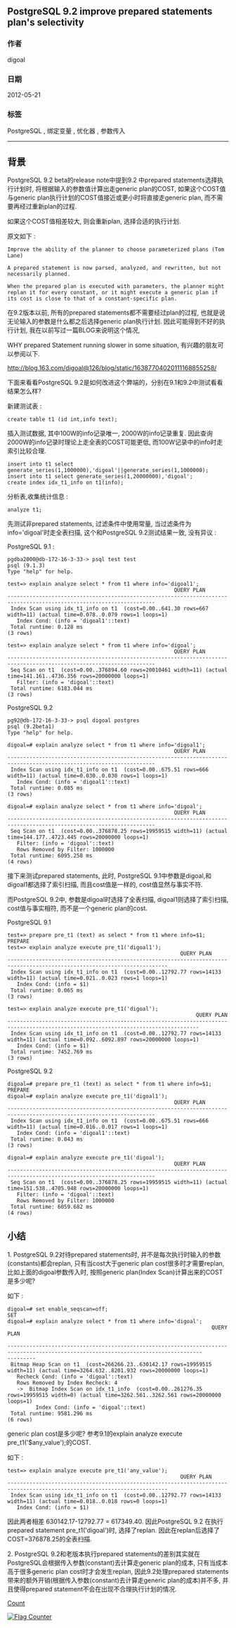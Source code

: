 ## PostgreSQL 9.2 improve prepared statements plan's selectivity        
                                             
### 作者                                             
digoal                                              
                                                
### 日期                                              
2012-05-21                                                                         
                                              
### 标签                                                                                                                                                              
PostgreSQL , 绑定变量 , 优化器 , 参数传入    
                                            
----                                              
                                            
## 背景                                      
PostgreSQL 9.2 beta的release note中提到9.2 中prepared statements选择执行计划时, 将根据输入的参数值计算出走generic plan的COST, 如果这个COST值与generic plan执行计划的COST值接近或更小时将直接走generic plan, 而不需要再经过重新plan的过程.  
  
如果这个COST值相差较大, 则会重新plan, 选择合适的执行计划.  
  
原文如下 :   
  
```  
Improve the ability of the planner to choose parameterized plans (Tom Lane)  
  
A prepared statement is now parsed, analyzed, and rewritten, but not necessarily planned.   
  
When the prepared plan is executed with parameters, the planner might replan it for every constant, or it might execute a generic plan if its cost is close to that of a constant-specific plan.  
```  
  
在9.2版本以前, 所有的prepared statements都不需要经过plan的过程, 也就是说无论输入的参数是什么都之后选择generic plan执行计划. 因此可能得到不好的执行计划, 我在以前写过一篇BLOG来说明这个情况,   
  
WHY prepared Statement running slower in some situation, 有兴趣的朋友可以参阅以下.  
  
http://blog.163.com/digoal@126/blog/static/16387704020111168855258/   
  
下面来看看PostgreSQL 9.2是如何改进这个弊端的，分别在9.1和9.2中测试看看结果怎么样?  
  
新建测试表 :   
  
```  
create table t1 (id int,info text);  
```  
  
插入测试数据, 其中100W的info记录唯一, 2000W的info记录重复. 因此查询2000W的info记录时理论上走全表的COST可能更低, 而100W记录中的info时走索引比较合理.  
  
```  
insert into t1 select generate_series(1,1000000),'digoal'||generate_series(1,1000000);  
insert into t1 select generate_series(1,20000000),'digoal';  
create index idx_t1_info on t1(info);  
```  
  
分析表,收集统计信息 :   
  
```  
analyze t1;  
```  
  
先测试非prepared statements, 过滤条件中使用常量, 当过滤条件为info='digoal'时走全表扫描, 这个和PostgreSQL 9.2测试结果一致, 没有异议 :   
  
PostgreSQL 9.1 :   
  
```  
pgdba2000@db-172-16-3-33-> psql test test  
psql (9.1.3)  
Type "help" for help.  
  
test=> explain analyze select * from t1 where info='digoal1';  
                                                     QUERY PLAN                                                        
---------------------------------------------------------------------------------------------------------------------  
 Index Scan using idx_t1_info on t1  (cost=0.00..641.30 rows=667 width=11) (actual time=0.078..0.079 rows=1 loops=1)  
   Index Cond: (info = 'digoal1'::text)  
 Total runtime: 0.128 ms  
(3 rows)  
  
test=> explain analyze select * from t1 where info='digoal';  
                                                     QUERY PLAN                                                        
---------------------------------------------------------------------------------------------------------------------  
 Seq Scan on t1  (cost=0.00..376894.60 rows=20010461 width=11) (actual time=141.161..4736.356 rows=20000000 loops=1)  
   Filter: (info = 'digoal'::text)  
 Total runtime: 6183.044 ms  
(3 rows)  
```  
  
PostgreSQL 9.2  
  
```  
pg92@db-172-16-3-33-> psql digoal postgres  
psql (9.2beta1)  
Type "help" for help.  
  
digoal=# explain analyze select * from t1 where info='digoal1';  
                                                     QUERY PLAN                                                        
---------------------------------------------------------------------------------------------------------------------  
 Index Scan using idx_t1_info on t1  (cost=0.00..675.51 rows=666 width=11) (actual time=0.030..0.030 rows=1 loops=1)  
   Index Cond: (info = 'digoal1'::text)  
 Total runtime: 0.085 ms  
(3 rows)  
  
digoal=# explain analyze select * from t1 where info='digoal';  
                                                     QUERY PLAN                                                        
---------------------------------------------------------------------------------------------------------------------  
 Seq Scan on t1  (cost=0.00..376878.25 rows=19959515 width=11) (actual time=144.177..4723.445 rows=20000000 loops=1)  
   Filter: (info = 'digoal'::text)  
   Rows Removed by Filter: 1000000  
 Total runtime: 6095.258 ms  
(4 rows)  
```  
  
接下来测试prepared statements, 此时, PostgreSQL 9.1中参数是digoal,和digoal1都选择了索引扫描, 而且cost值是一样的, cost值显然与事实不符.   
  
而PostgreSQL 9.2中, 参数是digoal时选择了全表扫描, digoal1则选择了索引扫描, cost值与事实相符, 而不是一个generic plan的cost.   
  
PostgreSQL 9.1  
  
```  
test=> prepare pre_t1 (text) as select * from t1 where info=$1;  
PREPARE  
test=> explain analyze execute pre_t1('digoal1');  
                                                       QUERY PLAN                                                          
-------------------------------------------------------------------------------------------------------------------------  
 Index Scan using idx_t1_info on t1  (cost=0.00..12792.77 rows=14133 width=11) (actual time=0.021..0.023 rows=1 loops=1)  
   Index Cond: (info = $1)  
 Total runtime: 0.065 ms  
(3 rows)  
  
test=> explain analyze execute pre_t1('digoal');  
                                                            QUERY PLAN                                                               
-----------------------------------------------------------------------------------------------------------------------------------  
 Index Scan using idx_t1_info on t1  (cost=0.00..12792.77 rows=14133 width=11) (actual time=0.092..6092.897 rows=20000000 loops=1)  
   Index Cond: (info = $1)  
 Total runtime: 7452.769 ms  
(3 rows)  
```  
  
PostgreSQL 9.2  
  
```  
digoal=# prepare pre_t1 (text) as select * from t1 where info=$1;  
PREPARE  
digoal=# explain analyze execute pre_t1('digoal1');  
                                                     QUERY PLAN                                                        
---------------------------------------------------------------------------------------------------------------------  
 Index Scan using idx_t1_info on t1  (cost=0.00..675.51 rows=666 width=11) (actual time=0.016..0.017 rows=1 loops=1)  
   Index Cond: (info = 'digoal1'::text)  
 Total runtime: 0.043 ms  
(3 rows)  
  
digoal=# explain analyze execute pre_t1('digoal');  
                                                     QUERY PLAN                                                        
---------------------------------------------------------------------------------------------------------------------  
 Seq Scan on t1  (cost=0.00..376878.25 rows=19959515 width=11) (actual time=151.538..4705.948 rows=20000000 loops=1)  
   Filter: (info = 'digoal'::text)  
   Rows Removed by Filter: 1000000  
 Total runtime: 6059.682 ms  
(4 rows)  
```  
  
## 小结  
1\. PostgreSQL 9.2对待prepared statements时, 并不是每次执行时输入的参数(constants)都会replan, 只有当cost大于generic plan cost很多时才需要replan, 比如上面的digoal参数传入时, 按照generic plan(Index Scan)计算出来的COST是多少呢?  
  
如下 :   
  
```  
digoal=# set enable_seqscan=off;  
SET  
digoal=# explain analyze select * from t1 where info='digoal';  
                                                                 QUERY PLAN                                                           
           
------------------------------------------------------------------------------------------------------------------------------------  
---------  
 Bitmap Heap Scan on t1  (cost=266266.23..630142.17 rows=19959515 width=11) (actual time=3264.632..8201.932 rows=20000000 loops=1)  
   Recheck Cond: (info = 'digoal'::text)  
   Rows Removed by Index Recheck: 4  
   ->  Bitmap Index Scan on idx_t1_info  (cost=0.00..261276.35 rows=19959515 width=0) (actual time=3262.561..3262.561 rows=20000000   
loops=1)  
         Index Cond: (info = 'digoal'::text)  
 Total runtime: 9581.296 ms  
(6 rows)  
```  
  
generic plan cost是多少呢? 参考9.1的explain analyze execute pre_t1('$any_value');的COST.  
  
如下 :   
  
```  
test=> explain analyze execute pre_t1('any_value');  
                                                       QUERY PLAN                                                          
-------------------------------------------------------------------------------------------------------------------------  
 Index Scan using idx_t1_info on t1  (cost=0.00..12792.77 rows=14133 width=11) (actual time=0.018..0.018 rows=0 loops=1)  
   Index Cond: (info = $1)  
```  
  
因此两者相差 630142.17-12792.77 = 617349.40. 因此PostgreSQL 9.2 在执行prepared statement pre_t1('digoal')时, 选择了replan. 因此在replan后选择了COST=376878.25的全表扫描.  
  
2\. PostgreSQL 9.2和老版本执行prepared statements的差别其实就在PostgreSQL会根据传入参数(constant)去计算走generic plan的成本, 只有当成本高于很多generic plan cost时才会发生replan, 因此9.2处理prepared statements带来的额外开销(根据传入参数(constant)去计算走generic plan的成本)并不多, 并且使得prepared statement不会在出现不合理执行计划的情况.   
    
[Count](http://info.flagcounter.com/h9V1)                                                                                                              
                                           
  
<a rel="nofollow" href="http://info.flagcounter.com/h9V1"  ><img src="http://s03.flagcounter.com/count/h9V1/bg_FFFFFF/txt_000000/border_CCCCCC/columns_2/maxflags_12/viewers_0/labels_0/pageviews_0/flags_0/"  alt="Flag Counter"  border="0"  ></a>  
  
